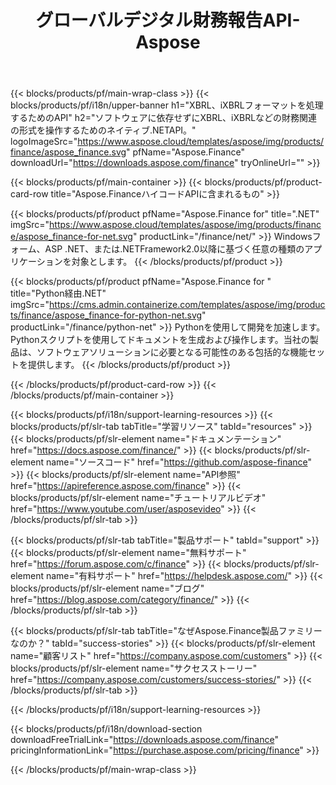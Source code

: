 ﻿---
title: グローバルデジタル財務報告API-Aspose 
weight: 10
url: /ja/family
description: 企業への提出や、任意のプラットフォームでの資金やレバレッジのレポートの生成に使用される財務関連の形式を操作するためのライブラリ
---
{{< blocks/products/pf/main-wrap-class >}}
{{< blocks/products/pf/i18n/upper-banner h1="XBRL、iXBRLフォーマットを処理するためのAPI" h2="ソフトウェアに依存せずにXBRL、iXBRLなどの財務関連の形式を操作するためのネイティブ.NETAPI。" logoImageSrc="https://www.aspose.cloud/templates/aspose/img/products/finance/aspose_finance.svg" pfName="Aspose.Finance" downloadUrl="https://downloads.aspose.com/finance" tryOnlineUrl="" >}}

{{< blocks/products/pf/main-container >}}
{{< blocks/products/pf/product-card-row title="Aspose.FinanceハイコードAPIに含まれるもの" >}}

{{< blocks/products/pf/product pfName="Aspose.Finance for" title=".NET" imgSrc="https://www.aspose.cloud/templates/aspose/img/products/finance/aspose_finance-for-net.svg" productLink="/finance/net/" >}}
Windowsフォーム、ASP .NET、または.NETFramework2.0以降に基づく任意の種類のアプリケーションを対象とします。
{{< /blocks/products/pf/product >}}

{{< blocks/products/pf/product pfName="Aspose.Finance for " title="Python経由.NET" imgSrc="https://cms.admin.containerize.com/templates/aspose/img/products/finance/aspose_finance-for-python-net.svg" productLink="/finance/python-net" >}}
Pythonを使用して開発を加速します。 Pythonスクリプトを使用してドキュメントを生成および操作します。当社の製品は、ソフトウェアソリューションに必要となる可能性のある包括的な機能セットを提供します。
{{< /blocks/products/pf/product >}}

{{< /blocks/products/pf/product-card-row >}}
{{< /blocks/products/pf/main-container >}}

{{< blocks/products/pf/i18n/support-learning-resources >}}
{{< blocks/products/pf/slr-tab tabTitle="学習リソース" tabId="resources" >}}
{{< blocks/products/pf/slr-element name="ドキュメンテーション" href="https://docs.aspose.com/finance/" >}}
{{< blocks/products/pf/slr-element name="ソースコード" href="https://github.com/aspose-finance" >}}
{{< blocks/products/pf/slr-element name="API参照" href="https://apireference.aspose.com/finance" >}}
{{< blocks/products/pf/slr-element name="チュートリアルビデオ" href="https://www.youtube.com/user/asposevideo" >}}
{{< /blocks/products/pf/slr-tab >}}

{{< blocks/products/pf/slr-tab tabTitle="製品サポート" tabId="support" >}}
{{< blocks/products/pf/slr-element name="無料サポート" href="https://forum.aspose.com/c/finance" >}}
{{< blocks/products/pf/slr-element name="有料サポート" href="https://helpdesk.aspose.com/" >}}
{{< blocks/products/pf/slr-element name="ブログ" href="https://blog.aspose.com/category/finance/" >}}
{{< /blocks/products/pf/slr-tab >}}

{{< blocks/products/pf/slr-tab tabTitle="なぜAspose.Finance製品ファミリーなのか？" tabId="success-stories" >}}
{{< blocks/products/pf/slr-element name="顧客リスト" href="https://company.aspose.com/customers" >}}
{{< blocks/products/pf/slr-element name="サクセスストーリー" href="https://company.aspose.com/customers/success-stories/" >}}
{{< /blocks/products/pf/slr-tab >}}

{{< /blocks/products/pf/i18n/support-learning-resources >}}

{{< blocks/products/pf/i18n/download-section downloadFreeTrialLink="https://downloads.aspose.com/finance" pricingInformationLink="https://purchase.aspose.com/pricing/finance" >}}

{{< /blocks/products/pf/main-wrap-class >}}